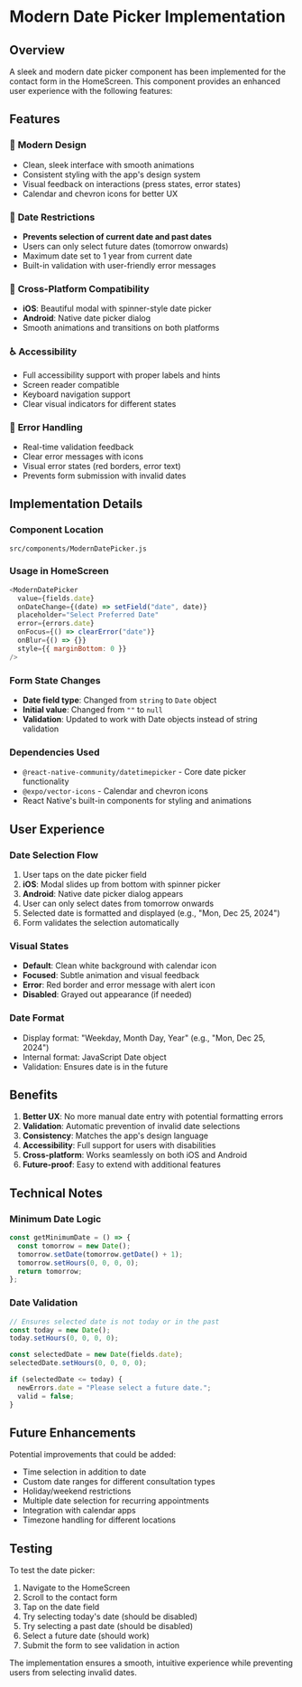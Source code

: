 # Modern Date Picker Implementation

## Overview
A sleek and modern date picker component has been implemented for the contact form in the HomeScreen. This component provides an enhanced user experience with the following features:

## Features

### 🎨 **Modern Design**
- Clean, sleek interface with smooth animations
- Consistent styling with the app's design system
- Visual feedback on interactions (press states, error states)
- Calendar and chevron icons for better UX

### 🚫 **Date Restrictions**
- **Prevents selection of current date and past dates**
- Users can only select future dates (tomorrow onwards)
- Maximum date set to 1 year from current date
- Built-in validation with user-friendly error messages

### 📱 **Cross-Platform Compatibility**
- **iOS**: Beautiful modal with spinner-style date picker
- **Android**: Native date picker dialog
- Smooth animations and transitions on both platforms

### ♿ **Accessibility**
- Full accessibility support with proper labels and hints
- Screen reader compatible
- Keyboard navigation support
- Clear visual indicators for different states

### 🎯 **Error Handling**
- Real-time validation feedback
- Clear error messages with icons
- Visual error states (red borders, error text)
- Prevents form submission with invalid dates

## Implementation Details

### Component Location
```
src/components/ModernDatePicker.js
```

### Usage in HomeScreen
```javascript
<ModernDatePicker
  value={fields.date}
  onDateChange={(date) => setField("date", date)}
  placeholder="Select Preferred Date"
  error={errors.date}
  onFocus={() => clearError("date")}
  onBlur={() => {}}
  style={{ marginBottom: 0 }}
/>
```

### Form State Changes
- **Date field type**: Changed from `string` to `Date` object
- **Initial value**: Changed from `""` to `null`
- **Validation**: Updated to work with Date objects instead of string validation

### Dependencies Used
- `@react-native-community/datetimepicker` - Core date picker functionality
- `@expo/vector-icons` - Calendar and chevron icons
- React Native's built-in components for styling and animations

## User Experience

### Date Selection Flow
1. User taps on the date picker field
2. **iOS**: Modal slides up from bottom with spinner picker
3. **Android**: Native date picker dialog appears
4. User can only select dates from tomorrow onwards
5. Selected date is formatted and displayed (e.g., "Mon, Dec 25, 2024")
6. Form validates the selection automatically

### Visual States
- **Default**: Clean white background with calendar icon
- **Focused**: Subtle animation and visual feedback
- **Error**: Red border and error message with alert icon
- **Disabled**: Grayed out appearance (if needed)

### Date Format
- Display format: "Weekday, Month Day, Year" (e.g., "Mon, Dec 25, 2024")
- Internal format: JavaScript Date object
- Validation: Ensures date is in the future

## Benefits

1. **Better UX**: No more manual date entry with potential formatting errors
2. **Validation**: Automatic prevention of invalid date selections
3. **Consistency**: Matches the app's design language
4. **Accessibility**: Full support for users with disabilities
5. **Cross-platform**: Works seamlessly on both iOS and Android
6. **Future-proof**: Easy to extend with additional features

## Technical Notes

### Minimum Date Logic
```javascript
const getMinimumDate = () => {
  const tomorrow = new Date();
  tomorrow.setDate(tomorrow.getDate() + 1);
  tomorrow.setHours(0, 0, 0, 0);
  return tomorrow;
};
```

### Date Validation
```javascript
// Ensures selected date is not today or in the past
const today = new Date();
today.setHours(0, 0, 0, 0);

const selectedDate = new Date(fields.date);
selectedDate.setHours(0, 0, 0, 0);

if (selectedDate <= today) {
  newErrors.date = "Please select a future date.";
  valid = false;
}
```

## Future Enhancements

Potential improvements that could be added:
- Time selection in addition to date
- Custom date ranges for different consultation types
- Holiday/weekend restrictions
- Multiple date selection for recurring appointments
- Integration with calendar apps
- Timezone handling for different locations

## Testing

To test the date picker:
1. Navigate to the HomeScreen
2. Scroll to the contact form
3. Tap on the date field
4. Try selecting today's date (should be disabled)
5. Try selecting a past date (should be disabled)
6. Select a future date (should work)
7. Submit the form to see validation in action

The implementation ensures a smooth, intuitive experience while preventing users from selecting invalid dates. 